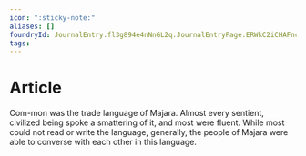 ```yaml
---
icon: ":sticky-note:"
aliases: []
foundryId: JournalEntry.fl3g894e4nNnGL2q.JournalEntryPage.ERWkC2iCHAFnce9o
tags:
---
```


# Article
Com-mon was the trade language of Majara. Almost every sentient, civilized being spoke a smattering of it, and most were fluent. While most could not read or write the language, generally, the people of Majara were able to converse with each other in this language.